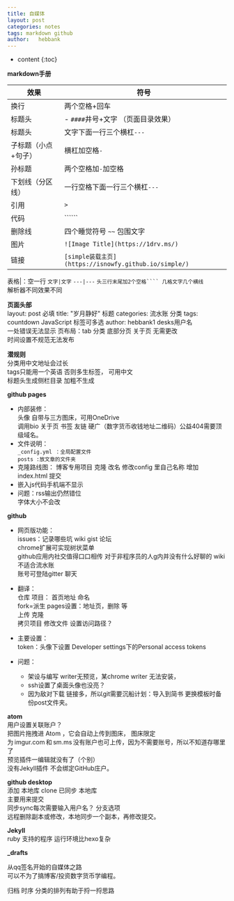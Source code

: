 ```yaml
---
title: 自媒体
layout: post
categories: notes
tags: markdown github
author:   hebbank
---
```


* content
{:toc}


**markdown手册**  





效果|符号  
---|---   
换行|两个空格+回车   
标题头| - ``####``井号+文字  （页面目录效果）
标题头|文字下面一行三个横杠``---``  
子标题（小点+句子）|横杠加空格`` - ``    
孙标题|两个空格加``-``加空格  
下划线（分区线）|一行空格下面一行三个横杠``---``   
引用 |``>``  
代码|``````    
删除线|四个睡觉符号  ``~~``  包围文字  
图片|``![Image Title](https://1drv.ms/)  ``  
链接|``[simple装载主页](https://isnowfy.github.io/simple/) ``  

表格|：空一行  ``文字|文字`` ``---|---`` ``头三行末尾加2个空格```` 几格文字几个横线``    
解析器不同效果不同  

**页面头部**   
layout: post 必填
title:  "岁月静好"  标题
categories: 流水账  分类
tags:  countdown JavaScript   标签可多选
author: hebbank1   desks用户名  
一处错误无法显示
页布局：tab 分类 底部分页 关于页 无需更改  
时间设置不规范无法发布  

**潜规则**  
分类用中文地址会过长  
tags只能用一个英语  否则多生标签， 可用中文  
标题头生成侧栏目录 加粗不生成  

**github pages**   
- 内部装修：  
头像  自带与三方图床，可用OneDrive   
 调用bio 关于页 书签 友链 硬广（数字货币收钱地址二维码）公益404需要顶级域名。    
- 文件说明：   
``_config.yml ：全局配置文件``   
``posts :放文章的文件夹``    
- 克隆路线图：
博客专用项目 克隆 改名 修改config 里自己名称 增加index.html 提交   
- 嵌入js代码手机端不显示  
- 问题：rss输出仍然错位  
字体大小不会改  

**github**   
- 网页版功能：  
issues：记录哪些坑 wiki gist 论坛  
chrome扩展可实现树状菜单  
github应用内社交值得口口相传  对于非程序员的人g内并没有什么好聊的
wiki不适合流水账  
账号可登陆gitter 聊天  
- 翻译：  
仓库  项目： 首页地址 命名    
fork=派生
pages设置：地址页，删除 等  
上传  克隆  
拷贝项目 修改文件 设置访问路径？

- 主要设置：  
token：头像下设置  Developer settings下的Personal access tokens   
- 问题：
  - 架设与编写 writer无预览，某chrome writer 无法安装，    
  - ssh设置了桌面头像也没亮？  
  - 因为敌对下载 链接多，所以git需要沉船计划：导入到简书
  更换模板时备份post文件夹。  

**atom**   
用户设置关联账户？   
把图片拖拽进 Atom ，它会自动上传到图床，
图床限定为 imgur.com 和 sm.ms 没有账户也可上传，因为不需要账号，所以不知道存哪里了  
预览插件一编辑就没有了（个别）   
没有Jekyll插件  不会绑定GitHub庄户。  


**github desktop**    
添加 本地库 clone 已同步 本地库  
主要用来提交   
同步sync每次需要输入用户名？
分支选项   
远程删除副本或修改，本地同步一个副本，再修改提交。  

**Jekyll**  
ruby 支持的程序 运行环境比hexo复杂   

**_drafts**


从qq签名开始的自媒体之路  
可以不为了搞博客/投资数字货币学编程。  

归档 时序 分类的排列有助于捋一捋思路  
